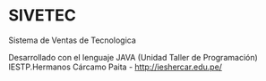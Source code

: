 # SIVETEC
Sistema de Ventas de Tecnologica

Desarrollado con el lenguaje JAVA (Unidad Taller de Programación)
IESTP.Hermanos Cárcamo Paita - http://ieshercar.edu.pe/
